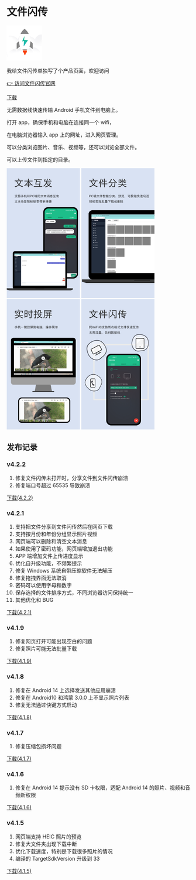 # 文件闪传

![image](./img/ic_fft.png)

我给文件闪传单独写了个产品页面，欢迎访问

[👉 访问文件闪传官网](https://www.xiaolifaa.com)

<a class="download-btn" href="https://www.xiaolifaa.com"><i class="fa fa-android"></i> 下载</a>

无需数据线快速传输 Android 手机文件到电脑上。

打开 app，确保手机和电脑在连接同一个 wifi，

在电脑浏览器输入 app 上的网址，进入网页管理。

可以分类浏览图片、音乐、视频等，还可以浏览全部文件。

可以上传文件到指定的目录。

<img src="./img/广告图-文本互发.png" width="200px" height="auto"/>
<img src="./img/广告图-文件分类.png" width="200px" height="auto"/>
<img src="./img/广告图-支持投屏.png" width="200px" height="auto"/>
<img src="./img/广告图-文件闪传.png" width="200px" height="auto"/>

## 发布记录

### v4.2.2

1. 修复文件闪传未打开时，分享文件到文件闪传崩溃
2. 修复端口号超过 65535 导致崩溃

<a class="download-btn" href="http://d.apptor.me/FFT/4.2.2/FastFileTransfer-sourceRelease-4.2.2-build65.apk"><i class="fa fa-android"></i> 下载(4.2.2)</a>

### v4.2.1

1. 支持把文件分享到文件闪传然后在网页下载
2. 支持按月份和年份分组显示照片视频
3. 网页端可以删除和清空文本消息
4. 如果使用了密码功能，网页端增加退出功能
5. APP 端增加文件上传进度显示
6. 优化自升级功能，不频繁提示
7. 修复 Windows 系统自带压缩软件无法解压
8. 修复拖拽界面无法取消
9. 密码可以使用字母和数字
10. 保存选择的文件排序方式，不同浏览器访问保持统一
11. 其他优化和 BUG

<a class="download-btn" href="http://d.apptor.me/FFT/4.2.1/FastFileTransfer-sourceRelease-4.2.1-build64.apk"><i class="fa fa-android"></i> 下载(4.2.1)</a>

### v4.1.9

1. 修复网页打开可能出现空白的问题
2. 修复照片可能无法批量下载

<a class="download-btn" href="http://d.apptor.me/FFT/4.1.9/FastFileTransfer-sourceRelease-4.1.9-build62.apk"><i class="fa fa-android"></i> 下载(4.1.9)</a>

### v4.1.8

1. 修复在 Android 14 上选择发送其他应用崩溃
2. 修复在 Android10 和鸿蒙 3.0.0 上不显示照片列表
3. 修复无法通过快键方式启动

<a class="download-btn" href="http://d.apptor.me/FFT/4.1.8/FastFileTransfer-sourceRelease-4.1.8-build60.apk"><i class="fa fa-android"></i> 下载(4.1.8)</a>

### v4.1.7

1. 修复压缩包损坏问题

<a class="download-btn" href="http://d.apptor.me/FFT/4.1.7/FastFileTransfer-sourceRelease-4.1.7-build59.apk"><i class="fa fa-android"></i> 下载(4.1.7)</a>

### v4.1.6

1. 修复在 Android 14 提示没有 SD 卡权限，适配 Android 14 的照片、视频和音频新权限

<a class="download-btn" href="http://d.apptor.me/FFT/4.1.6/FastFileTransfer-sourceRelease-4.1.6-build58.apk"><i class="fa fa-android"></i> 下载(4.1.6)</a>

### v4.1.5

1. 网页端支持 HEIC 照片的预览
2. 修复大文件夹出现下载中断
3. 优化下载速度，特别是下载很多照片的情况
4. 编译的 TargetSdkVersion 升级到 33

<a class="download-btn" href="http://d.apptor.me/FFT/4.1.5/FastFileTransfer-sourceRelease-4.1.5-build57.apk"><i class="fa fa-android"></i> 下载(4.1.5)</a>
